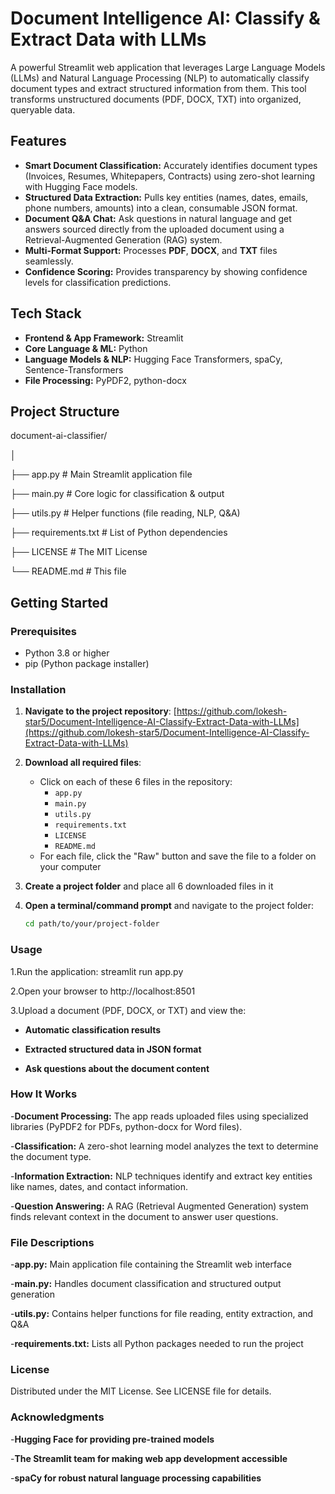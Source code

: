 # Document Intelligence AI: Classify & Extract Data with LLMs

A powerful Streamlit web application that leverages Large Language Models (LLMs) and Natural Language Processing (NLP) to automatically classify document types and extract structured information from them. This tool transforms unstructured documents (PDF, DOCX, TXT) into organized, queryable data.

## Features

- **Smart Document Classification:** Accurately identifies document types (Invoices, Resumes, Whitepapers, Contracts) using zero-shot learning with Hugging Face models.
- **Structured Data Extraction:** Pulls key entities (names, dates, emails, phone numbers, amounts) into a clean, consumable JSON format.
- **Document Q&A Chat:** Ask questions in natural language and get answers sourced directly from the uploaded document using a Retrieval-Augmented Generation (RAG) system.
- **Multi-Format Support:** Processes **PDF**, **DOCX**, and **TXT** files seamlessly.
- **Confidence Scoring:** Provides transparency by showing confidence levels for classification predictions.

## Tech Stack

- **Frontend & App Framework:** Streamlit
- **Core Language & ML:** Python
- **Language Models & NLP:** Hugging Face Transformers, spaCy, Sentence-Transformers
- **File Processing:** PyPDF2, python-docx

## Project Structure

document-ai-classifier/

│

├── app.py # Main Streamlit application file

├── main.py # Core logic for classification & output

├── utils.py # Helper functions (file reading, NLP, Q&A)

├── requirements.txt # List of Python dependencies

├── LICENSE # The MIT License

└── README.md # This file

## Getting Started

### Prerequisites

- Python 3.8 or higher
- pip (Python package installer)

### Installation

1. **Navigate to the project repository**: 
   [https://github.com/lokesh-star5/Document-Intelligence-AI-Classify-Extract-Data-with-LLMs](https://github.com/lokesh-star5/Document-Intelligence-AI-Classify-Extract-Data-with-LLMs)

2. **Download all required files**:
   - Click on each of these 6 files in the repository:
     - `app.py`
     - `main.py` 
     - `utils.py`
     - `requirements.txt`
     - `LICENSE`
     - `README.md`
   - For each file, click the "Raw" button and save the file to a folder on your computer

3. **Create a project folder** and place all 6 downloaded files in it

4. **Open a terminal/command prompt** and navigate to the project folder:
   ```bash
   cd path/to/your/project-folder
   
### Usage
1.Run the application:
  streamlit run app.py
    
2.Open your browser to http://localhost:8501

3.Upload a document (PDF, DOCX, or TXT) and view the:

  - **Automatic classification results**

  - **Extracted structured data in JSON format**

  - **Ask questions about the document content**

### How It Works
-**Document Processing:** The app reads uploaded files using specialized libraries (PyPDF2 for PDFs, python-docx for Word files).

-**Classification:** A zero-shot learning model analyzes the text to determine the document type.

-**Information Extraction:** NLP techniques identify and extract key entities like names, dates, and contact information.

-**Question Answering:** A RAG (Retrieval Augmented Generation) system finds relevant context in the document to answer user questions.

### File Descriptions
-**app.py:** Main application file containing the Streamlit web interface

-**main.py:** Handles document classification and structured output generation

-**utils.py:** Contains helper functions for file reading, entity extraction, and Q&A

-**requirements.txt:** Lists all Python packages needed to run the project

### License
Distributed under the MIT License. See LICENSE file for details.

### Acknowledgments
-**Hugging Face for providing pre-trained models**

-**The Streamlit team for making web app development accessible**

-**spaCy for robust natural language processing capabilities**

